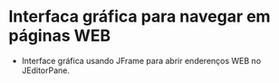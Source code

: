 # Interfaca gráfica para navegar em páginas WEB

- Interface gráfica usando JFrame para abrir enderenços WEB no JEditorPane.